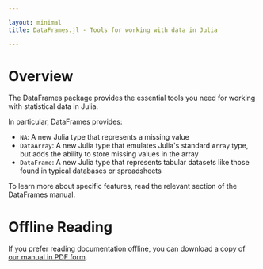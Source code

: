 ```yaml
---

layout: minimal
title: DataFrames.jl - Tools for working with data in Julia

---
```


# Overview

The DataFrames package provides the essential tools you need for working with statistical data in Julia.

In particular, DataFrames provides:

* `NA`: A new Julia type that represents a missing value
* `DataArray`: A new Julia type that emulates Julia's standard `Array` type, but adds the ability to store missing values in the array
* `DataFrame`: A new Julia type that represents tabular datasets like those found in typical databases or spreadsheets

To learn more about specific features, read the relevant section of the DataFrames manual.

# Offline Reading

If you prefer reading documentation offline, you can download a copy of [our manual in PDF form](http://juliastats.github.com/DataFrames.jl/downloads/manual.pdf).
